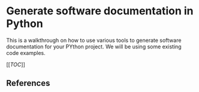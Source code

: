 Generate software documentation in Python
=============================

This is a walkthrough on how to use various tools to generate software documentation for your PYthon project. We will be using some existing code examples.

[[_TOC_]]



References
-----------------------------
